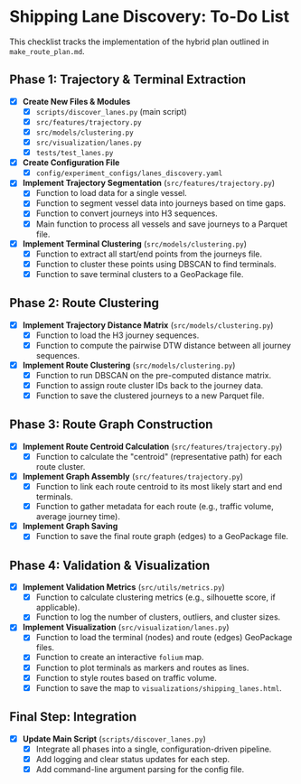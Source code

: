 # Shipping Lane Discovery: To-Do List

This checklist tracks the implementation of the hybrid plan outlined in `make_route_plan.md`.

## Phase 1: Trajectory & Terminal Extraction

-   [x] **Create New Files & Modules**
    -   [x] `scripts/discover_lanes.py` (main script)
    -   [x] `src/features/trajectory.py`
    -   [x] `src/models/clustering.py`
    -   [x] `src/visualization/lanes.py`
    -   [x] `tests/test_lanes.py`
-   [x] **Create Configuration File**
    -   [x] `config/experiment_configs/lanes_discovery.yaml`
-   [x] **Implement Trajectory Segmentation** (`src/features/trajectory.py`)
    -   [x] Function to load data for a single vessel.
    -   [x] Function to segment vessel data into journeys based on time gaps.
    -   [x] Function to convert journeys into H3 sequences.
    -   [x] Main function to process all vessels and save journeys to a Parquet file.
-   [x] **Implement Terminal Clustering** (`src/models/clustering.py`)
    -   [x] Function to extract all start/end points from the journeys file.
    -   [x] Function to cluster these points using DBSCAN to find terminals.
    -   [x] Function to save terminal clusters to a GeoPackage file.

## Phase 2: Route Clustering

-   [x] **Implement Trajectory Distance Matrix** (`src/models/clustering.py`)
    -   [x] Function to load the H3 journey sequences.
    -   [x] Function to compute the pairwise DTW distance between all journey sequences.
-   [x] **Implement Route Clustering** (`src/models/clustering.py`)
    -   [x] Function to run DBSCAN on the pre-computed distance matrix.
    -   [x] Function to assign route cluster IDs back to the journey data.
    -   [x] Function to save the clustered journeys to a new Parquet file.

## Phase 3: Route Graph Construction

-   [x] **Implement Route Centroid Calculation** (`src/features/trajectory.py`)
    -   [x] Function to calculate the "centroid" (representative path) for each route cluster.
-   [x] **Implement Graph Assembly** (`src/features/trajectory.py`)
    -   [x] Function to link each route centroid to its most likely start and end terminals.
    -   [x] Function to gather metadata for each route (e.g., traffic volume, average journey time).
-   [x] **Implement Graph Saving**
    -   [x] Function to save the final route graph (edges) to a GeoPackage file.

## Phase 4: Validation & Visualization

-   [x] **Implement Validation Metrics** (`src/utils/metrics.py`)
    -   [x] Function to calculate clustering metrics (e.g., silhouette score, if applicable).
    -   [x] Function to log the number of clusters, outliers, and cluster sizes.
-   [x] **Implement Visualization** (`src/visualization/lanes.py`)
    -   [x] Function to load the terminal (nodes) and route (edges) GeoPackage files.
    -   [x] Function to create an interactive `folium` map.
    -   [x] Function to plot terminals as markers and routes as lines.
    -   [x] Function to style routes based on traffic volume.
    -   [x] Function to save the map to `visualizations/shipping_lanes.html`.

## Final Step: Integration

-   [x] **Update Main Script** (`scripts/discover_lanes.py`)
    -   [x] Integrate all phases into a single, configuration-driven pipeline.
    -   [x] Add logging and clear status updates for each step.
    -   [x] Add command-line argument parsing for the config file.
